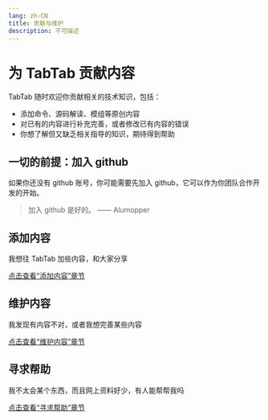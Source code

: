 ```yaml
---
lang: zh-CN
title: 贡献与维护
description: 不可描述
---
```

# 为 TabTab 贡献内容
TabTab 随时欢迎你贡献相关的技术知识，包括：
- 添加命令、源码解读、模组等原创内容
- 对已有的内容进行补充完善，或者修改已有内容的错误
- 你想了解但又缺乏相关指导的知识，期待得到帮助

## 一切的前提：加入 github
如果你还没有 github 账号，你可能需要先加入 github，它可以作为你团队合作开发的开始。
> 加入 github 是好的。 —— Alumopper

## 添加内容
我想往 TabTab 加些内容，和大家分享

[点击查看“添加内容”章节][1]

## 维护内容
我发现有内容不对，或者我想完善某些内容

[点击查看“维护内容”章节][2]

## 寻求帮助
我不太会某个东西，而且网上资料好少，有人能帮帮我吗

[点击查看“寻求帮助”章节][3]

[1]: ./Add.md
[2]: ./Maintain.md
[3]: ./AskForHelp.md